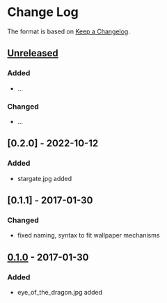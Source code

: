 # Change Log

The format is based on [Keep a Changelog](http://keepachangelog.com/).

## [Unreleased]
### Added
- ...

### Changed
- ...

## [0.2.0] - 2022-10-12
### Added
- stargate.jpg added

## [0.1.1] - 2017-01-30
### Changed
- fixed naming, syntax to fit wallpaper mechanisms

## [0.1.0] - 2017-01-30
### Added
- eye_of_the_dragon.jpg added

[Unreleased]: https://github.com/stonier/groot-eclipse-preferences/compare/0.1.1...HEAD
[0.1.0]: https://github.com/stonier/groot-eclipse-preferences/compare/0.1.0...0.1.1
[0.1.0]: https://github.com/stonier/groot-eclipse-preferences/compare/78eec1338484ccd22a4f5ffd799b83759989d37b...0.1.0
